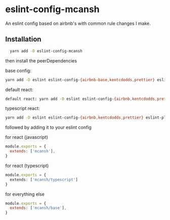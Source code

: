 # eslint-config-mcansh

An eslint config based on airbnb's with common rule changes I make.

## Installation

```bash
  yarn add -D eslint-config-mcansh
```

then install the peerDependencies

base config:
```bash
yarn add -D eslint eslint-config-{airbnb-base,kentcdodds,prettier} eslint-plugin-{promise,import,prettier} prettier babel-eslint
```

default react:
```bash
default react: yarn add -D eslint eslint-config-{airbnb,kentcdodds,prettier} eslint-plugin-{import,prettier,promise,react,react-hooks,jsx-a11y}
```

typescript react:
```bash
yarn add -D eslint eslint-config-{airbnb,kentcdodds,prettier} eslint-plugin-{import,prettier,promise,react,react-hooks,jsx-a11y} @typescript-eslint/eslint-plugin @typescript-eslint/parser
```

followed by adding it to your eslint config

for react (javascript)
```javascript
module.exports = {
  extends: ['mcansh'],
}
```

for react (typescript)
```typescript
module.exports = {
  extends: ['mcansh/typescript']
}
```

for everything else
```javascript
module.exports = {
  extends: ['mcansh/base'],
}
```

